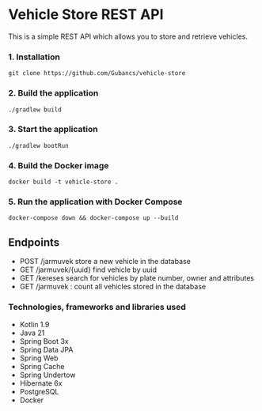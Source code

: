 # Vehicle Store REST API

This is a simple REST API which allows you to store and retrieve vehicles.

### 1. Installation
   `git clone https://github.com/Gubancs/vehicle-store`
### 2. Build the application
   `./gradlew build`
### 3. Start the application
   `./gradlew bootRun`
### 4. Build the Docker image
   `docker build -t vehicle-store .`
### 5. Run the application with Docker Compose
   `docker-compose down && docker-compose up --build`

## Endpoints 
- POST /jarmuvek store a new vehicle in the database
- GET /jarmuvek/{uuid} find vehicle by uuid
- GET /kereses search for vehicles by plate number, owner and attributes
- GET /jarmuvek : count all vehicles stored in the database

### Technologies, frameworks and libraries used
- Kotlin 1.9
- Java 21
- Spring Boot 3x
- Spring Data JPA
- Spring Web
- Spring Cache
- Spring Undertow
- Hibernate 6x
- PostgreSQL
- Docker
